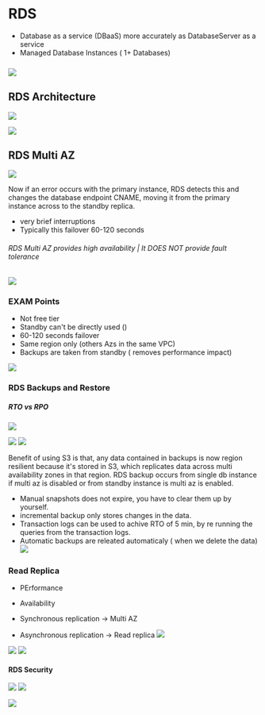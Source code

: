 # RDS
- Database as a service (DBaaS) more accurately as DatabaseServer as a service
- Managed Database Instances ( 1+ Databases)

### 
![](../images/2021-09-02-08-40-40.png) 

## RDS Architecture
![](../images/2021-09-02-08-44-51.png)

![](../images/2021-09-02-08-51-19.png)

## RDS Multi AZ

![](../images/2021-09-02-08-55-51.png)

Now if an error occurs with the primary instance, RDS detects this and changes the database endpoint CNAME, moving it from the primary instance across to the standby replica.
- very brief interruptions
- Typically this failover 60-120 seconds

###### RDS Multi AZ provides high availability | It DOES NOT provide fault tolerance

![](../images/2021-09-02-08-56-22.png)


### EXAM Points

- Not free tier
- Standby can't be directly used ()
- 60-120 seconds failover
- Same region only (others Azs in the same VPC)
- Backups are taken from standby ( removes performance impact)

![](../images/2021-09-02-09-36-22.png)

### RDS Backups and Restore

##### RTO vs RPO

![](../images/2021-09-03-06-37-11.png)


![](../images/2021-09-03-06-47-32.png)
![](../images/2021-09-03-07-01-01.png)

Benefit of using S3 is that, any data contained in backups is now region resilient because it's stored in S3, which replicates data across multi availability zones in that region.
RDS backup occurs from single db instance if multi az is disabled or from standby instance is multi az is enabled.

- Manual snapshots does not expire, you have to clear them up by yourself.
- incremental backup only stores changes in the data.
- Transaction logs can be used to achive RTO of 5 min, by re running the queries from the transaction logs.
- Automatic backups are releated automaticaly ( when we delete the data)
![](../images/2021-09-03-07-04-55.png)

### Read Replica

- PErformance
- Availability

- Synchronous replication -> Multi AZ
- Asynchronous replication -> Read replica
![](../images/2021-09-03-07-10-00.png)


![](../images/2021-09-03-07-13-27.png)
![](../images/2021-09-03-07-16-02.png)


#### RDS Security
![](../images/2021-09-03-07-20-48.png)
![](../images/2021-09-03-07-22-42.png)

![](../images/2021-09-03-07-29-20.png)